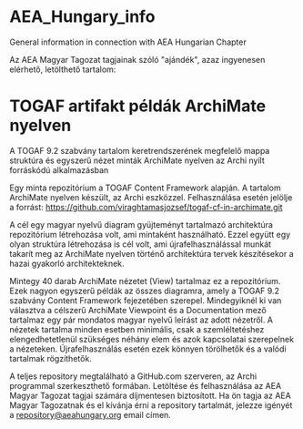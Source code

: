 # AEA_Hungary_info
General information in connection with AEA Hungarian Chapter

Az AEA Magyar Tagozat tagjainak szóló "ajándék", azaz ingyenesen elérhető, letölthető tartalom:

# TOGAF artifakt példák ArchiMate nyelven

A TOGAF 9.2 szabvány tartalom keretrendszerének megfelelő mappa struktúra és egyszerű nézet minták ArchiMate nyelven az Archi nyílt forráskódú alkalmazásban

Egy minta repozitórium a TOGAF Content Framework alapján. A tartalom ArchiMate nyelven készült, az Archi eszközzel. Felhasználása esetén jelölje a forrást: https://github.com/viraghtamasjozsef/togaf-cf-in-archimate.git

A cél egy magyar nyelvű diagram gyüjteményt tartalmazó architektúra repozitórium létrehozása volt, ami mintaként használható. Ezzel együtt egy olyan struktúra létrehozása is cél volt, ami újrafelhasználással munkát takarít meg az ArchiMate nyelven történő architektúra tervek készítésekor a hazai gyakorló architekteknek.

Mintegy 40 darab ArchiMate nézetet (View) tartalmaz ez a repozitórium. Ezek nagyon egyszerű példák az összes diagramra, amely a TOGAF 9.2 szabvány Content Framework fejezetében szerepel. Mindegyiknél ki van választva a célszerű ArchiMate Viewpoint és a Documentation mező tartalmaz egy pár mondatos magyar nyelvű leírást az adott nézetről. A nézetek tartalma minden esetben minimális, csak a szemléltetéshez elengedhetetlenül szükséges néhány elem és azok kapcsolatai szerepelnek a nézeteken. Újrafelhasználás esetén ezek könnyen törölhetők és a valódi tartalmak rögzíthetők.

A teljes repository megtalálható a GitHub.com szerveren, az Archi programmal szerkeszthető formában. Letöltése és felhasználása az AEA Magyar Tagozat tagjai számára díjmentesen biztosított. Ha ön tagja az AEA Magyar Tagozatnak és el kívánja érni a repository tartalmát, jelezze igényét a repository@aeahungary.org email címen.
